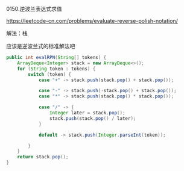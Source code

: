 0150.逆波兰表达式求值

https://leetcode-cn.com/problems/evaluate-reverse-polish-notation/

解法：栈

应该是逆波兰式的标准解法吧



```java
public int evalRPN(String[] tokens) {
    ArrayDeque<Integer> stack = new ArrayDeque<>();
    for (String token : tokens) {
        switch (token) {
            case "+" -> stack.push(stack.pop() + stack.pop());

            case "-" -> stack.push(-stack.pop() + stack.pop());
            case "*" -> stack.push(stack.pop() * stack.pop());

            case "/" -> {
                Integer later = stack.pop();
                stack.push(stack.pop() / later);
            }

            default -> stack.push(Integer.parseInt(token));

        }
    }
    return stack.pop();
}
```

